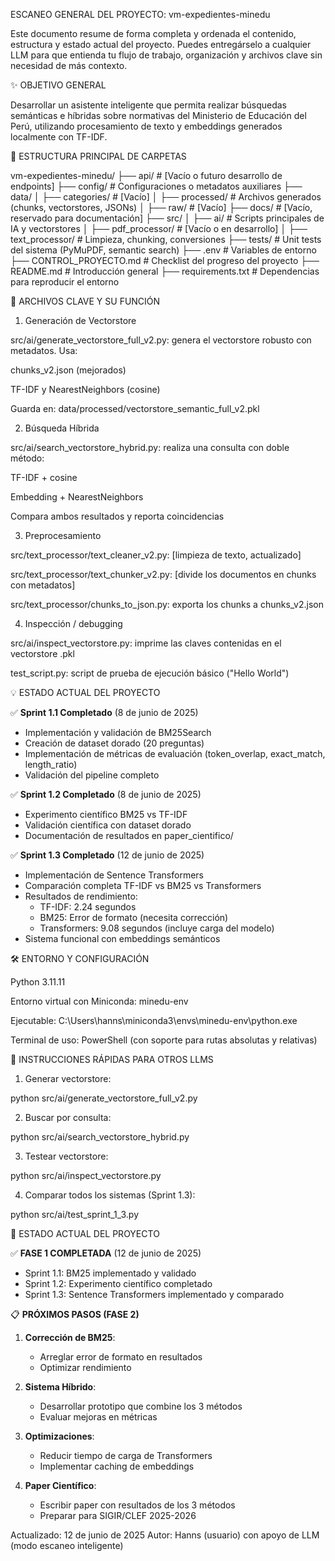 ESCANEO GENERAL DEL PROYECTO: vm-expedientes-minedu

Este documento resume de forma completa y ordenada el contenido, estructura y estado actual del proyecto. Puedes entregárselo a cualquier LLM para que entienda tu flujo de trabajo, organización y archivos clave sin necesidad de más contexto.

✨ OBJETIVO GENERAL

Desarrollar un asistente inteligente que permita realizar búsquedas semánticas e híbridas sobre normativas del Ministerio de Educación del Perú, utilizando procesamiento de texto y embeddings generados localmente con TF-IDF.

📂 ESTRUCTURA PRINCIPAL DE CARPETAS

vm-expedientes-minedu/
├── api/                        # [Vacío o futuro desarrollo de endpoints]
├── config/                     # Configuraciones o metadatos auxiliares
├── data/
│   ├── categories/             # [Vacío]
│   ├── processed/              # Archivos generados (chunks, vectorstores, JSONs)
│   ├── raw/                    # [Vacío]
├── docs/                       # [Vacío, reservado para documentación]
├── src/
│   ├── ai/                     # Scripts principales de IA y vectorstores
│   ├── pdf_processor/          # [Vacío o en desarrollo]
│   ├── text_processor/         # Limpieza, chunking, conversiones
├── tests/                      # Unit tests del sistema (PyMuPDF, semantic search)
├── .env                        # Variables de entorno
├── CONTROL_PROYECTO.md        # Checklist del progreso del proyecto
├── README.md                  # Introducción general
├── requirements.txt           # Dependencias para reproducir el entorno

📃 ARCHIVOS CLAVE Y SU FUNCIÓN

1. Generación de Vectorstore

src/ai/generate_vectorstore_full_v2.py: genera el vectorstore robusto con metadatos. Usa:

chunks_v2.json (mejorados)

TF-IDF y NearestNeighbors (cosine)

Guarda en: data/processed/vectorstore_semantic_full_v2.pkl

2. Búsqueda Híbrida

src/ai/search_vectorstore_hybrid.py: realiza una consulta con doble método:

TF-IDF + cosine

Embedding + NearestNeighbors

Compara ambos resultados y reporta coincidencias

3. Preprocesamiento

src/text_processor/text_cleaner_v2.py: [limpieza de texto, actualizado]

src/text_processor/text_chunker_v2.py: [divide los documentos en chunks con metadatos]

src/text_processor/chunks_to_json.py: exporta los chunks a chunks_v2.json

4. Inspección / debugging

src/ai/inspect_vectorstore.py: imprime las claves contenidas en el vectorstore .pkl

test_script.py: script de prueba de ejecución básico ("Hello World")

💡 ESTADO ACTUAL DEL PROYECTO

✅ **Sprint 1.1 Completado** (8 de junio de 2025)
- Implementación y validación de BM25Search
- Creación de dataset dorado (20 preguntas)
- Implementación de métricas de evaluación (token_overlap, exact_match, length_ratio)
- Validación del pipeline completo

✅ **Sprint 1.2 Completado** (8 de junio de 2025)
- Experimento científico BM25 vs TF-IDF
- Validación científica con dataset dorado
- Documentación de resultados en paper_cientifico/

✅ **Sprint 1.3 Completado** (12 de junio de 2025)
- Implementación de Sentence Transformers
- Comparación completa TF-IDF vs BM25 vs Transformers
- Resultados de rendimiento:
  - TF-IDF: 2.24 segundos
  - BM25: Error de formato (necesita corrección)
  - Transformers: 9.08 segundos (incluye carga del modelo)
- Sistema funcional con embeddings semánticos

🛠️ ENTORNO Y CONFIGURACIÓN

Python 3.11.11

Entorno virtual con Miniconda: minedu-env

Ejecutable: C:\Users\hanns\miniconda3\envs\minedu-env\python.exe

Terminal de uso: PowerShell (con soporte para rutas absolutas y relativas)

🔗 INSTRUCCIONES RÁPIDAS PARA OTROS LLMS

1. Generar vectorstore:

python src/ai/generate_vectorstore_full_v2.py

2. Buscar por consulta:

python src/ai/search_vectorstore_hybrid.py

3. Testear vectorstore:

python src/ai/inspect_vectorstore.py

4. Comparar todos los sistemas (Sprint 1.3):

python src/ai/test_sprint_1_3.py

🌌 ESTADO ACTUAL DEL PROYECTO

✅ **FASE 1 COMPLETADA** (12 de junio de 2025)
- Sprint 1.1: BM25 implementado y validado
- Sprint 1.2: Experimento científico completado
- Sprint 1.3: Sentence Transformers implementado y comparado

📋 **PRÓXIMOS PASOS (FASE 2)**

1. **Corrección de BM25**:
   - Arreglar error de formato en resultados
   - Optimizar rendimiento

2. **Sistema Híbrido**:
   - Desarrollar prototipo que combine los 3 métodos
   - Evaluar mejoras en métricas

3. **Optimizaciones**:
   - Reducir tiempo de carga de Transformers
   - Implementar caching de embeddings

4. **Paper Científico**:
   - Escribir paper con resultados de los 3 métodos
   - Preparar para SIGIR/CLEF 2025-2026

Actualizado: 12 de junio de 2025
Autor: Hanns (usuario) con apoyo de LLM (modo escaneo inteligente)
